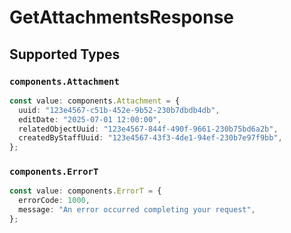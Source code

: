# GetAttachmentsResponse


## Supported Types

### `components.Attachment`

```typescript
const value: components.Attachment = {
  uuid: "123e4567-c51b-452e-9b52-230b7dbdb4db",
  editDate: "2025-07-01 12:00:00",
  relatedObjectUuid: "123e4567-844f-490f-9661-230b75bd6a2b",
  createdByStaffUuid: "123e4567-43f3-4de1-94ef-230b7e97f9bb",
};
```

### `components.ErrorT`

```typescript
const value: components.ErrorT = {
  errorCode: 1000,
  message: "An error occurred completing your request",
};
```


